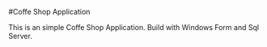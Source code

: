 #Coffe Shop Application

This is an simple Coffe Shop Application. Build with Windows Form and Sql Server.

